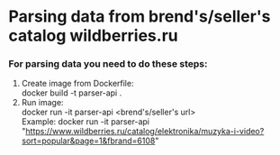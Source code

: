 <h1> Parsing data from brend's/seller's catalog wildberries.ru</h1>

<h3>For parsing data you need to do these steps:</h3>

1. Create image from Dockerfile:<br>
	docker build -t parser-api .
2. Run image:<br>
	docker run -it parser-api <brend's/seller's url><br>
Example: docker run -it parser-api "https://www.wildberries.ru/catalog/elektronika/muzyka-i-video?sort=popular&page=1&fbrand=6108"
